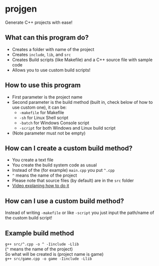 # projgen
Generate C++ projects with ease!

## What can this program do?<br>
+ Creates a folder with name of the project<br>
+ Creates `include`, `lib`, and `src`<br>
+ Creates Build scripts (like Makefile) and a C++ source file with sample code<br>
+ Allows you to use custom build scripts!

## How to use this program<br>
+ First parameter is the project name<br>
+ Second parameter is the build method (built in, check below of how to use custom one), it can be:<br>
  - `-makefile` for Makefile
  - `-sh` for Linux Shell script
  - `-batch` for Windows Console script
  - `-script` for both Windows and Linux build script
+ (Note parameter must not be empty)

## How can I create a custom build method?<br>
+ You create a text file
+ You create the build system code as usual
+ Instead of the (for example) `main.cpp` you put `^.cpp`
+ `^` means the name of the project
+ Please note that source files (by default) are in the `src` folder
+ [Video explaning how to do it](https://www.youtube.com/watch?v=76D7_6vsli4&ab_channel=DrFlower)

## How can I use a custom build method?<br>
Instead of writing `-makefile` or like `-script` you just input the path/name of the custom build script! <br>

## Example build method<br>
`g++ src/^.cpp -o ^ -Iinclude -Llib`<br>
(`^` means the name of the project)<br>
So what will be created is (project name is game)<br>
`g++ src/game.cpp -o game -Iinclude -Llib`<br>
